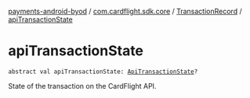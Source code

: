 [payments-android-byod](../../index.md) / [com.cardflight.sdk.core](../index.md) / [TransactionRecord](index.md) / [apiTransactionState](./api-transaction-state.md)

# apiTransactionState

`abstract val apiTransactionState: `[`ApiTransactionState`](../../com.cardflight.sdk.core.enums/-api-transaction-state/index.md)`?`

State of the transaction on the CardFlight API.

